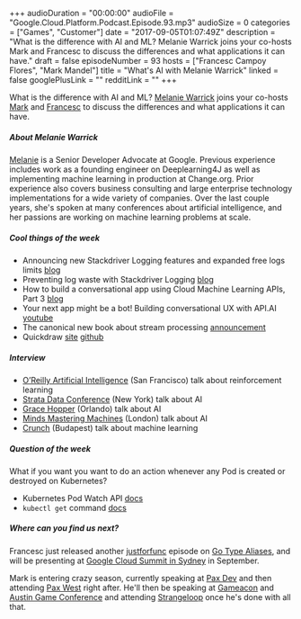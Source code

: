 +++
audioDuration = "00:00:00"
audioFile = "Google.Cloud.Platform.Podcast.Episode.93.mp3"
audioSize = 0
categories = ["Games", "Customer"]
date = "2017-09-05T01:07:49Z"
description = "What is the difference with AI and ML? Melanie Warrick joins your co-hosts Mark and Francesc to discuss the differences and what applications it can have."
draft = false
episodeNumber = 93
hosts = ["Francesc Campoy Flores", "Mark Mandel"]
title = "What's AI with Melanie Warrick"
linked = false
googlePlusLink = ""
redditLink = ""
+++

What is the difference with AI and ML? [Melanie Warrick](https://twitter.com/nyghtowl) joins your 
co-hosts [Mark](https://twitter.com/Neurotic) and [Francesc](https://twitter.com/francesc) to discuss the
differences and what applications it can have.

<!--more-->

##### About Melanie Warrick

[Melanie](https://twitter.com/nyghtowl) is a Senior Developer Advocate at Google. Previous experience includes work as
a founding engineer on Deeplearning4J as well as implementing machine learning in production at Change.org.
Prior experience also covers business consulting and large enterprise technology implementations for a wide variety
of companies. Over the last couple years, she's spoken at many conferences about artificial intelligence, and her
passions are working on machine learning problems at scale.

##### Cool things of the week

- Announcing new Stackdriver Logging features and expanded free logs limits [blog](https://cloudplatform.googleblog.com/2017/08/announcing-new-Stackdriver-Logging-features-and-expanded-free-logs-limits.html)
- Preventing log waste with Stackdriver Logging [blog](https://cloudplatform.googleblog.com/2017/08/preventing-log-waste-with-Stackdriver-Logging.html)
- How to build a conversational app using Cloud Machine Learning APIs, Part 3 [blog](https://cloudplatform.googleblog.com/2017/08/how-to-build-a-conversational-app-using-Cloud-Machine-Learning-APIs-Part-3-of-3-Google-Assistant.html)
- Your next app might be a bot! Building conversational UX with API.AI [youtube](https://www.youtube.com/watch?v=LHX1GqZuaII) 
- The canonical new book about stream processing [announcement](https://cloud.google.com/blog/big-data/2017/08/the-canonical-new-book-about-stream-processing)
- Quickdraw [site](https://quickdraw.withgoogle.com/data) [github](https://github.com/googlecreativelab/quickdraw-dataset)

##### Interview


- [O’Reilly Artificial Intelligence](https://conferences.oreilly.com/artificial-intelligence/ai-ny) (San Francisco) talk about reinforcement learning
- [Strata Data Conference](https://conferences.oreilly.com/strata/strata-ny) (New York) talk about AI 
- [Grace Hopper](https://ghc.anitaborg.org/) (Orlando) talk about AI
- [Minds Mastering Machines](http://www.mcubed.london/) (London) talk about AI
- [Crunch](http://crunchconf.com/) (Budapest)  talk about machine learning

##### Question of the week

What if you want you want to do an action whenever any Pod is created or destroyed on Kubernetes?

- Kubernetes Pod Watch API [docs](https://kubernetes.io/docs/api-reference/v1.7/#watch-list-65)
- `kubectl get` command [docs](https://kubernetes.io/docs/user-guide/kubectl/v1.7/#get)

##### Where can you find us next?

Francesc just released another [justforfunc](http://justforfunc.com) episode on [Go Type Aliases](https://www.youtube.com/watch?v=Vg603e9C-Vg),
and will be presenting at [Google Cloud Summit in Sydney](https://cloudplatformonline.com/Summit-Sydney-2017.html) in September. 

Mark is entering crazy season, currently speaking at [Pax Dev](http://dev.paxsite.com/) and then attending [Pax West](http://west.paxsite.com/) right after.
He'll then be speaking at [Gameacon](http://www.gameaconvegas.com/) and [Austin Game Conference](http://austingamecon.com/) and attending [Strangeloop](https://www.thestrangeloop.com/) once he's done with all that.